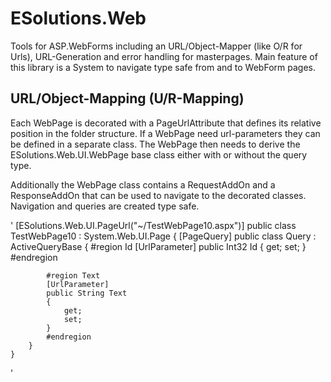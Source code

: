 # ESolutions.Web
Tools for ASP.WebForms including an URL/Object-Mapper (like O/R for Urls), URL-Generation and error handling for masterpages. 
Main feature of this library is a System to navigate type safe from and to WebForm pages.

## URL/Object-Mapping (U/R-Mapping)
Each WebPage is decorated with a PageUrlAttribute that defines its relative position in the folder structure.
If a WebPage need url-parameters they can be defined in a separate class. The WebPage then needs to derive the ESolutions.Web.UI.WebPage 
base class either with or without the query type. 

Additionally the WebPage class contains a RequestAddOn and a ResponseAddOn that can be used to navigate to the decorated classes. 
Navigation and queries are created type safe.

'
	[ESolutions.Web.UI.PageUrl("~/TestWebPage10.aspx")]
	public class TestWebPage10 : System.Web.UI.Page
	{
		[PageQuery]
		public class Query : ActiveQueryBase<Query>
		{
			#region Id
			[UrlParameter]
			public Int32 Id
			{
				get;
				set;
			}
			#endregion

			#region Text
			[UrlParameter]
			public String Text
			{
				get;
				set;
			}
			#endregion
		}
	}
'

